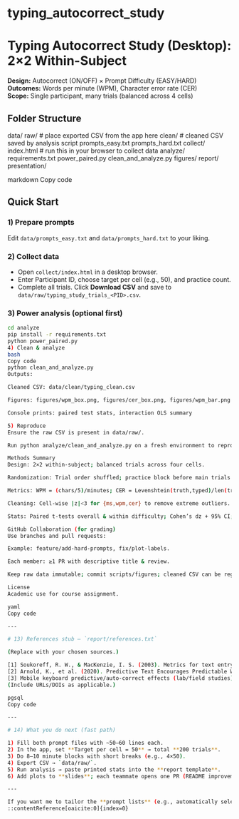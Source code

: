 # typing_autocorrect_study
# Typing Autocorrect Study (Desktop): 2×2 Within-Subject

**Design:** Autocorrect (ON/OFF) × Prompt Difficulty (EASY/HARD)  
**Outcomes:** Words per minute (WPM), Character error rate (CER)  
**Scope:** Single participant, many trials (balanced across 4 cells)

## Folder Structure
data/
raw/ # place exported CSV from the app here
clean/ # cleaned CSV saved by analysis script
prompts_easy.txt
prompts_hard.txt
collect/
index.html # run this in your browser to collect data
analyze/
requirements.txt
power_paired.py
clean_and_analyze.py
figures/
report/
presentation/

markdown
Copy code

## Quick Start

### 1) Prepare prompts
Edit `data/prompts_easy.txt` and `data/prompts_hard.txt` to your liking.

### 2) Collect data
- Open `collect/index.html` in a desktop browser.
- Enter Participant ID, choose target per cell (e.g., 50), and practice count.
- Complete all trials. Click **Download CSV** and save to `data/raw/typing_study_trials_<PID>.csv`.

### 3) Power analysis (optional first)
```bash
cd analyze
pip install -r requirements.txt
python power_paired.py
4) Clean & analyze
bash
Copy code
python clean_and_analyze.py
Outputs:

Cleaned CSV: data/clean/typing_clean.csv

Figures: figures/wpm_box.png, figures/cer_box.png, figures/wpm_bar.png

Console prints: paired test stats, interaction OLS summary

5) Reproduce
Ensure the raw CSV is present in data/raw/.

Run python analyze/clean_and_analyze.py on a fresh environment to reproduce all stats & figures.

Methods Summary
Design: 2×2 within-subject; balanced trials across four cells.

Randomization: Trial order shuffled; practice block before main trials.

Metrics: WPM = (chars/5)/minutes; CER = Levenshtein(truth,typed)/len(truth); repair_ms = time from first backspace to submit (exploratory).

Cleaning: Cell-wise |z|<3 for {ms,wpm,cer} to remove extreme outliers.

Stats: Paired t-tests overall & within difficulty; Cohen’s dz + 95% CI; OLS model for interaction (condition × difficulty).

GitHub Collaboration (for grading)
Use branches and pull requests:

Example: feature/add-hard-prompts, fix/plot-labels.

Each member: ≥1 PR with descriptive title & review.

Keep raw data immutable; commit scripts/figures; cleaned CSV can be regenerated.

License
Academic use for course assignment.

yaml
Copy code

---

# 13) References stub — `report/references.txt`

(Replace with your chosen sources.)

[1] Soukoreff, R. W., & MacKenzie, I. S. (2003). Metrics for text entry research: An evaluation of MSD and KSPC, and a new unified error metric. CHI.
[2] Arnold, K., et al. (2020). Predictive Text Encourages Predictable Writing.
[3] Mobile keyboard predictive/auto-correct effects (lab/field studies).
(Include URLs/DOIs as applicable.)

pgsql
Copy code

---

# 14) What you do next (fast path)

1) Fill both prompt files with ~50–60 lines each.  
2) In the app, set **Target per cell = 50** → total **200 trials**.  
3) Do 8–10 minute blocks with short breaks (e.g., 4×50).  
4) Export CSV → `data/raw/`.  
5) Run analysis → paste printed stats into the **report template**.  
6) Add plots to **slides**; each teammate opens one PR (README improvement, prompt set expansion, figure style tweak).

---

If you want me to tailor the **prompt lists** (e.g., automatically select “hard” words using frequency bins) or to **auto-generate your slides content** once you have results, say the word and I’ll drop in those scripts/templates.
::contentReference[oaicite:0]{index=0}






